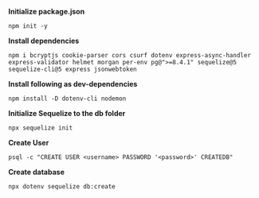 **Initialize package.json**

```
npm init -y
```

**Install dependencies**

```
npm i bcryptjs cookie-parser cors csurf dotenv express-async-handler express-validator helmet morgan per-env pg@">=8.4.1" sequelize@5 sequelize-cli@5 express jsonwebtoken
```

**Install following as dev-dependencies**

```
npm install -D dotenv-cli nodemon
```

**Initialize Sequelize to the db folder**

```
npx sequelize init
```

**Create User**

```
psql -c "CREATE USER <username> PASSWORD '<password>' CREATEDB"
```

**Create database**

```
npx dotenv sequelize db:create
```
